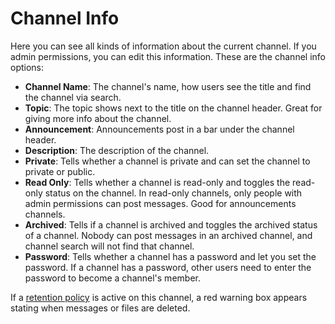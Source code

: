 # Channel Info

Here you can see all kinds of information about the current channel. If you admin permissions, you can edit this information. These are the channel info options:

* **Channel Name**: The channel's name, how users see the title and find the channel via search.
* **Topic**: The topic shows next to the title on the channel header. Great for giving more info about the channel.
* **Announcement**: Announcements post in a bar under the channel header.
* **Description**: The description of the channel.
* **Private**: Tells whether a channel is private and can set the channel to private or public.
* **Read Only**: Tells whether a channel is read-only and toggles the read-only status on the channel. In read-only channels, only people with admin permissions can post messages. Good for announcements channels.
* **Archived**: Tells if a channel is archived and toggles the archived status of a channel. Nobody can post messages in an archived channel, and channel search will not find that channel.
* **Password**: Tells whether a channel has a password and let you set the password. If a channel has a password, other users need to enter the password to become a channel's member.

If a [retention policy](../../../rocket.chat-administrator-guides/settings/retention-policies.md) is active on this channel, a red warning box appears stating when messages or files are deleted.

